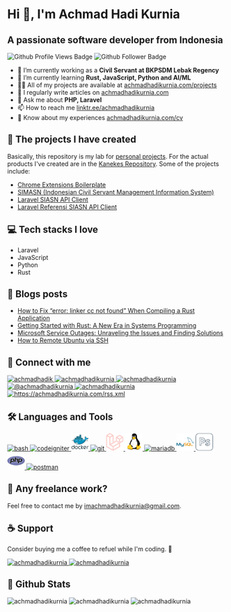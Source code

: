 <h1>Hi 👋, I'm Achmad Hadi Kurnia</h1>

<h2>A passionate software developer from Indonesia</h2>

<p>
    <img src="https://komarev.com/ghpvc/?username=achmadhadikurnia&label=Profile%20views&color=0e75b6&style=flat" alt="Github Profile Views Badge"/> 
    <img src="https://img.shields.io/github/followers/achmadhadikurnia" alt="Github Follower Badge"/> 
</p>

- 🔭 I’m currently working as a **Civil Servant at BKPSDM Lebak Regency**
- 🌱 I’m currently learning **Rust, JavaScript, Python and AI/ML**
- 👨‍💻 All of my projects are available at [achmadhadikurnia.com/projects](https://achmadhadikurnia.com/projects)
- 📝 I regularly write articles on [achmadhadikurnia.com](https://achmadhadikurnia.com)
- 💬 Ask me about **PHP, Laravel**
- 📫 How to reach me [linktr.ee/achmadhadikurnia](https://linktr.ee/achmadhadikurnia)
- 📄 Know about my experiences [achmadhadikurnia.com/cv](https://achmadhadikurnia.com/cv)

<h2>🚀 The projects I have created</h2>

Basically, this repository is my lab for [personal projects](https://github.com/achmadhadikurnia?tab=repositories). For the actual products I've created are in the [Kanekes Repository](https://github.com/kanekescom). Some of the projects include:

- [Chrome Extensions Boilerplate](https://github.com/achmadhadikurnia/chrome-extensions-boilerplate)
- [SIMASN (Indonesian Civil Servant Management Information System)](https://github.com/kanekescom/simasn-app)
- [Laravel SIASN API Client](https://github.com/kanekescom/laravel-siasn-api)
- [Laravel Referensi SIASN API Client](https://github.com/kanekescom/laravel-siasn-referensi-api)

<h2>💻️ Tech stacks I love</h2>

- Laravel
- JavaScript
- Python
- Rust

<h2>📰 Blogs posts</h2>

<!-- BLOG-POST-LIST:START -->
- [How to Fix “error: linker cc not found” When Compiling a Rust Application](https://achmadhadikurnia.medium.com/how-to-fix-error-linker-cc-not-found-when-compiling-a-rust-application-77aefb35f70b?source=rss-95cb7286dc92------2)
- [Getting Started with Rust: A New Era in Systems Programming](https://achmadhadikurnia.medium.com/getting-started-with-rust-a-new-era-in-systems-programming-92e7165f75b8?source=rss-95cb7286dc92------2)
- [Microsoft Service Outages: Unraveling the Issues and Finding Solutions](https://achmadhadikurnia.medium.com/microsoft-service-outages-unraveling-the-issues-and-finding-solutions-ad3984b99a0e?source=rss-95cb7286dc92------2)
- [How to Remote Ubuntu via SSH](https://achmadhadikurnia.medium.com/how-to-remote-ubuntu-via-ssh-a91ba532582b?source=rss-95cb7286dc92------2)
<!-- BLOG-POST-LIST:END -->

<h2>🙋 Connect with me</h2>

<p>
    <a href="https://twitter.com/achmadhadik" target="blank">
        <img src="https://raw.githubusercontent.com/rahuldkjain/github-profile-readme-generator/master/src/images/icons/Social/twitter.svg" alt="achmadhadik" height="30" width="40"/>
    </a>
    <a href="https://linkedin.com/in/achmadhadikurnia" target="blank">
        <img src="https://raw.githubusercontent.com/rahuldkjain/github-profile-readme-generator/master/src/images/icons/Social/linked-in-alt.svg" alt="achmadhadikurnia" height="30" width="40"/>
    </a>
    <a href="https://instagram.com/achmadhadikurnia" target="blank">
        <img src="https://raw.githubusercontent.com/rahuldkjain/github-profile-readme-generator/master/src/images/icons/Social/instagram.svg" alt="achmadhadikurnia" height="30" width="40"/>
    </a>
    <a href="https://medium.com/@achmadhadikurnia" target="blank">
        <img src="https://raw.githubusercontent.com/rahuldkjain/github-profile-readme-generator/master/src/images/icons/Social/medium.svg" alt="@achmadhadikurnia" height="30" width="40"/>
    </a>
    <a href="https://www.youtube.com/c/achmadhadikurnia" target="blank">
        <img src="https://raw.githubusercontent.com/rahuldkjain/github-profile-readme-generator/master/src/images/icons/Social/youtube.svg" alt="achmadhadikurnia" height="30" width="40"/>
    </a>
    <a href="/https://achmadhadikurnia.com/rss.xml" target="blank">
        <img src="https://raw.githubusercontent.com/rahuldkjain/github-profile-readme-generator/master/src/images/icons/Social/rss.svg" alt="https://achmadhadikurnia.com/rss.xml" height="30" width="40"/>
    </a>
</p>

<h2>🛠️ Languages and Tools</h2>

<p>
    <a href="https://www.gnu.org/software/bash/" target="_blank" rel="noreferrer">
        <img src="https://www.vectorlogo.zone/logos/gnu_bash/gnu_bash-icon.svg" alt="bash" width="40" height="40"/>
    </a>
    <a href="https://codeigniter.com" target="_blank" rel="noreferrer">
        <img src="https://cdn.worldvectorlogo.com/logos/codeigniter.svg" alt="codeigniter" width="40" height="40"/>
    </a>
    <a href="https://www.docker.com/" target="_blank" rel="noreferrer">
        <img src="https://raw.githubusercontent.com/devicons/devicon/master/icons/docker/docker-original-wordmark.svg" alt="docker" width="40" height="40"/>
    </a>
    <a href="https://git-scm.com/" target="_blank" rel="noreferrer">
        <img src="https://www.vectorlogo.zone/logos/git-scm/git-scm-icon.svg" alt="git" width="40" height="40"/>
    </a>
    <a href="https://laravel.com/" target="_blank" rel="noreferrer">
        <img src="https://raw.githubusercontent.com/devicons/devicon/master/icons/laravel/laravel-line.svg" alt="laravel" width="40" height="40"/>
    </a>
    <a href="https://www.linux.org/" target="_blank" rel="noreferrer">
        <img src="https://raw.githubusercontent.com/devicons/devicon/master/icons/linux/linux-original.svg" alt="linux" width="40" height="40"/>
    </a>
    <a href="https://mariadb.org/" target="_blank" rel="noreferrer">
        <img src="https://www.vectorlogo.zone/logos/mariadb/mariadb-icon.svg" alt="mariadb" width="40" height="40"/>
    </a>
    <a href="https://www.mysql.com/" target="_blank" rel="noreferrer">
        <img src="https://raw.githubusercontent.com/devicons/devicon/master/icons/mysql/mysql-original-wordmark.svg" alt="mysql" width="40" height="40"/>
    </a>
    <a href="https://www.photoshop.com/en" target="_blank" rel="noreferrer">
        <img src="https://raw.githubusercontent.com/devicons/devicon/master/icons/photoshop/photoshop-line.svg" alt="photoshop" width="40" height="40"/>
    </a>
    <a href="https://www.php.net" target="_blank" rel="noreferrer">
        <img src="https://raw.githubusercontent.com/devicons/devicon/master/icons/php/php-original.svg" alt="php" width="40" height="40"/>
    </a>
    <a href="https://postman.com" target="_blank" rel="noreferrer">
        <img src="https://www.vectorlogo.zone/logos/getpostman/getpostman-icon.svg" alt="postman" width="40" height="40"/> 
    </a>
</p>

<h2>💼 Any freelance work?</h2>

<p>Feel free to contact me by <a href="mailto:imachmadhadikurnia@gmail.com">imachmadhadikurnia@gmail.com</a>.</p>

<h2>☕ Support</h2>

<p>Consider buying me a coffee to refuel while I'm coding. 🎉</p>
<p>
    <a href="https://www.buymeacoffee.com/achmadhadikurnia">
        <img src="https://cdn.buymeacoffee.com/buttons/v2/default-yellow.png" height="50" width="210" alt="achmadhadikurnia"/>
    </a>
    <a href="https://saweria.co/achmadhadikurnia">
        <img src="https://saweria.co/_next/image?url=%2F_next%2Fstatic%2Fmedia%2Fcapy_happy.603c7293.svg&w=384&q=75" height="50" width="210" alt="achmadhadikurnia"/>
    </a>
</p>

<h2>🌟 Github Stats</h2>

<p>
    <img src="https://github-readme-stats.vercel.app/api/top-langs?username=achmadhadikurnia&show_icons=true&locale=en&layout=compact" alt="achmadhadikurnia" height="200"/>
    <img src="https://github-readme-stats.vercel.app/api?username=achmadhadikurnia&show_icons=true&locale=en" alt="achmadhadikurnia" height="200"/>
    <img src="https://github-readme-streak-stats.herokuapp.com/?user=achmadhadikurnia&" alt="achmadhadikurnia" height="200"/>
</p>
